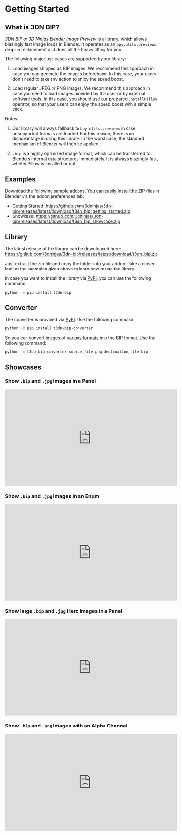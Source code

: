 # Getting Started

## What is 3DN BIP?
*3DN BIP* or *3D Ninjas Blender Image Preview* is a library, which allows blazingly fast image loads in Blender. It operates as an `bpy.utils.previews` drop-in replacement and does all the heavy lifting for you.

The following major use cases are supported by our library:

1) Load images shipped as BIP images. We recommend this approach in case you can generate the images beforehand. In this case, your users don't need to take any action to enjoy the speed boost.

2) Load regular JPEG or PNG images. We recommend this approach in case you need to load images provided by the user or by external software tools. In this case, you should use our prepared `InstallPillow` operator, so that your users can enjoy the speed boost with a simple click.

Notes:

1) Our library will always fallback to `bpy.utils.previews` in case unsupported formats are loaded. For this reason, there is no disadvantage in using this library. In the worst case, the standard mechanism of Blender will then be applied.

2) `.bip` is a highly optimized image format, which can be transferred to Blenders internal data structures immediately. It is always blazingly fast, wheter Pillow is installed or not.

## Examples

Download the following sample addons. You can easily install the ZIP files in Blender via the addon preferences tab.

- Getting Started: https://github.com/3dninjas/3dn-bip/releases/latest/download/t3dn_bip_getting_started.zip
- Showcase: https://github.com/3dninjas/3dn-bip/releases/latest/download/t3dn_bip_showcase.zip

## Library

The latest release of the library can be downloaded here: https://github.com/3dninjas/3dn-bip/releases/latest/download/t3dn_bip.zip

Just extract the zip file and copy the folder into your addon. Take a closer look at the examples given above to learn how to use the library.

In case you want to install the library via [PyPI](https://pypi.org/project/t3dn-bip/), you can use the following command:

```sh
python -m pip install t3dn-bip
```

## Converter

The converter is provided via [PyPI](https://pypi.org/project/t3dn-bip-converter/). Use the following command:

```sh
python -m pip install t3dn-bip-converter
```

So you can convert images of [various formats](https://pillow.readthedocs.io/en/stable/handbook/image-file-formats.html) into the BIP format. Use the following command:

```sh
python -m t3dn_bip_converter source_file.png destination_file.bip
```

## Showcases

### Show `.bip` and `.jpg` Images in a Panel

<iframe width="560" height="315" src="https://www.youtube.com/embed/WUcGWo9gad4" title="YouTube video player" frameborder="0" allow="accelerometer; autoplay; clipboard-write; encrypted-media; gyroscope; picture-in-picture" allowfullscreen></iframe>

### Show `.bip` and `.jpg` Images in an Enum

<iframe width="560" height="315" src="https://www.youtube.com/embed/H9-hCtpOLoo" title="YouTube video player" frameborder="0" allow="accelerometer; autoplay; clipboard-write; encrypted-media; gyroscope; picture-in-picture" allowfullscreen></iframe>

### Show large `.bip` and `.jpg` Hero Images in a Panel

<iframe width="560" height="315" src="https://www.youtube.com/embed/W_xV93_M1Ak" title="YouTube video player" frameborder="0" allow="accelerometer; autoplay; clipboard-write; encrypted-media; gyroscope; picture-in-picture" allowfullscreen></iframe>

### Show `.bip` and `.png` Images with an Alpha Channel

<iframe width="560" height="315" src="https://www.youtube.com/embed/60D5l18AYy0" title="YouTube video player" frameborder="0" allow="accelerometer; autoplay; clipboard-write; encrypted-media; gyroscope; picture-in-picture" allowfullscreen></iframe>
